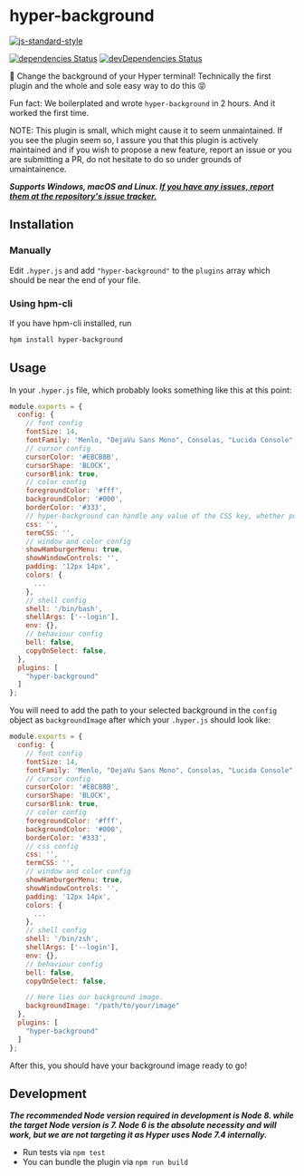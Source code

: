 # hyper-background

[![js-standard-style](https://cdn.rawgit.com/standard/standard/master/badge.svg)](http://standardjs.com)

[![dependencies Status](https://david-dm.org/RSG-Group/hyper-background/status.svg?style=flat-square)](https://david-dm.org/RSG-Group/hyper-background) [![devDependencies Status](https://david-dm.org/RSG-Group/hyper-background/dev-status.svg?style=flat-square)](https://david-dm.org/RSG-Group/hyper-background?type=dev)

:milky_way: Change the background of your Hyper terminal! Technically the first plugin and the whole and sole easy way to do this :stuck_out_tongue_closed_eyes:

Fun fact: We boilerplated and wrote `hyper-background` in 2 hours. And it worked the first time.

NOTE: This plugin is small, which might cause it to seem unmaintained. If you see the plugin seem so, I assure you that this plugin is actively maintained and if you wish to propose a new feature, report an issue or you are submitting a PR, do not hesitate to do so under grounds of umaintainence.

***Supports Windows, macOS and Linux. [If you have any issues, report them at the repository's issue tracker.](https://github.com/RSG-Group/hyper-background/issues)***

## Installation

### Manually

Edit `.hyper.js` and add `"hyper-background"` to the `plugins` array which should be near the end of your file.

### Using hpm-cli

If you have hpm-cli installed, run

```zsh
hpm install hyper-background
```

## Usage

In your `.hyper.js` file, which probably looks something like this at this point:

```javascript
module.exports = {
  config: {
    // font config
    fontSize: 14,
    fontFamily: 'Menlo, "DejaVu Sans Mono", Consolas, "Lucida Console", monospace',
    // cursor config
    cursorColor: '#EBCB8B',
    cursorShape: 'BLOCK',
    cursorBlink: true,
    // color config
    foregroundColor: '#fff',
    backgroundColor: '#000',
    borderColor: '#333',
    // hyper-background can handle any value of the CSS key, whether populated manually or populated by a plugin, and will not overwrite it.
    css: '',
    termCSS: '',
    // window and color config
    showHamburgerMenu: true,
    showWindowControls: '',
    padding: '12px 14px',
    colors: {
      ...
    },
    // shell config
    shell: '/bin/bash',
    shellArgs: ['--login'],
    env: {},
    // behaviour config
    bell: false,
    copyOnSelect: false,
  },
  plugins: [
    "hyper-background"
  ]
};
```

You will need to add the path to your selected background in the `config` object as `backgroundImage` after which your `.hyper.js` should look like:

```javascript
module.exports = {
  config: {
    // font config
    fontSize: 14,
    fontFamily: 'Menlo, "DejaVu Sans Mono", Consolas, "Lucida Console", monospace',
    // cursor config
    cursorColor: '#EBCB8B',
    cursorShape: 'BLOCK',
    cursorBlink: true,
    // color config
    foregroundColor: '#fff',
    backgroundColor: '#000',
    borderColor: '#333',
    // css config
    css: '',
    termCSS: '',
    // window and color config
    showHamburgerMenu: true,
    showWindowControls: '',
    padding: '12px 14px',
    colors: {
      ...
    },
    // shell config
    shell: '/bin/zsh',
    shellArgs: ['--login'],
    env: {},
    // behaviour config
    bell: false,
    copyOnSelect: false,

    // Here lies our background image.
    backgroundImage: "/path/to/your/image"
  },
  plugins: [
    "hyper-background"
  ]
};
```

After this, you should have your background image ready to go!

## Development

***The recommended Node version required in development is Node 8. while the target Node version is 7. Node 6 is the absolute necessity and will work, but we are not targeting it as Hyper uses Node 7.4 internally.***

- Run tests via `npm test`
- You can bundle the plugin via `npm run build`
